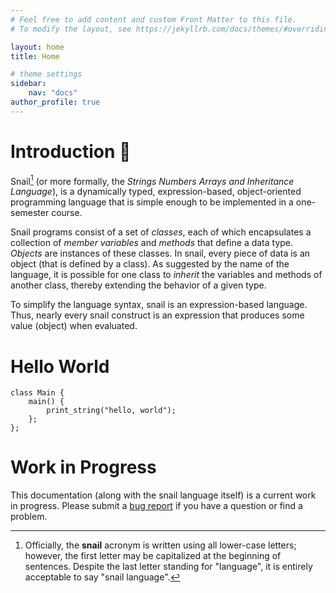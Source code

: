 ```yaml
---
# Feel free to add content and custom Front Matter to this file.
# To modify the layout, see https://jekyllrb.com/docs/themes/#overriding-theme-defaults

layout: home
title: Home

# theme settings
sidebar:
    nav: "docs"
author_profile: true
---
```

# Introduction :snail:

Snail[^1] (or more formally, the *Strings Numbers Arrays and Inheritance Language*),
is a dynamically typed, expression-based, object-oriented programming language
that is simple enough to be implemented in a one-semester course. 

Snail programs consist of a set of *classes*, each of which encapsulates a
collection of *member variables* and *methods* that define a data type.
*Objects* are instances of these classes.  In snail, every piece of data is an
object (that is defined by a class).  As suggested by the name of the language,
it is possible for one class to *inherit* the variables and methods of another
class, thereby extending the behavior of a given type.

To simplify the language syntax, snail is an expression-based language.  Thus,
nearly every snail construct is an expression that produces some value (object)
when evaluated.

# Hello World


```reasonml
class Main {
    main() {
        print_string("hello, world");
    };
};
```


# Work in Progress
This documentation (along with the snail language itself) is a current work in
progress.  Please submit a [bug
report](https://github.com/snail-language/snail-language.github.io/issues) if
you have a question or find a problem.

[^1]: Officially, the **snail** acronym is written using all lower-case letters;
    however, the first letter may be capitalized at the beginning of sentences.
    Despite the last letter standing for "language", it is entirely acceptable
    to say "snail language".